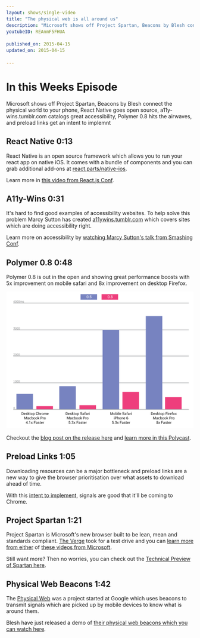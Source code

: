 ```yaml
---
layout: shows/single-video
title: "The physical web is all around us"
description: "Microsoft shows off Project Spartan, Beacons by Blesh connect the physical world to your phone, React Native goes open source, a11y-wins.tumblr.com catalogs great accessibility, Polymer 0.8 hits the airwaves, and preload links get an intent to implemnt"
youtubeID: REAnmF5FHUA

published_on: 2015-04-15
updated_on: 2015-04-15

---
```


# In this Weeks Episode

Microsoft shows off Project Spartan, Beacons by Blesh connect the physical world to your phone, React Native goes open source, a11y-wins.tumblr.com catalogs great accessibility, Polymer 0.8 hits the airwaves, and preload links get an intent to implemnt

## React Native <span class="lazyweb-title-timestamp">0:13</span>

React Native is an open source framework which allows you to run your react app on native iOS.
It comes with a bundle of components and you can grab additional add-ons at <a href="http://react.parts/native-ios">react.parts/native-ios</a>.

Learn more in <a href="https://youtu.be/KVZ-P-ZI6W4">this video from React.js Conf</a>.

## A11y-Wins <span class="lazyweb-title-timestamp">0:31</span>

It's hard to find good examples of accessibility websites. To help solve this problem
Marcy Sutton has created <a href="http://a11ywins.tumblr.com/">a11ywins.tumblr.com</a>
which covers sites which are doing accessibility right.

Learn more on accessibility by <a href="https://vimeo.com/118697675">watching Marcy Sutton's talk from Smashing Conf</a>.

## Polymer 0.8 <span class="lazyweb-title-timestamp">0:48</span>

Polymer 0.8 is out in the open and showing great performance boosts with 5x improvement on mobile safari and 8x improvement on desktop Firefox.

<img src="./images/episode-1-benchmark.svg" alt="Graph show 5x improvement on mobile Safari and 8x improvement on desktop Firefox" />

Checkout the <a href="https://www.polymer-project.org/0.8/">blog post on the release here</a> and <a href="https://developers.google.com/web/shows/polycasts/season-2/first-look-polymer-0.8">learn more in this Polycast</a>.

## Preload Links <span class="lazyweb-title-timestamp">1:05</span>

Downloading resources can be a major bottleneck and preload links are a new way to give the browser prioritisation over what assets to download ahead of time.

With this <a href="https://groups.google.com/a/chromium.org/forum/#!msg/blink-dev/Abrd-tbDyuQ/4YP6_yvBa94J">intent to implement</a>, signals are good that it'll be coming to Chrome.

## Project Spartan <span class="lazyweb-title-timestamp">1:21</span>

Project Spartan is Microsoft's new browser built to be lean, mean and standards compliant. <a href="http://www.theverge.com/2015/3/31/8319169/project-spartan-new-browser-microsoft-hands-on">The Verge</a> took for a test drive and you can <a href="https://www.youtube.com/watch?v=KKjkfkAmzAg">learn more from either</a> of <a href="https://www.youtube.com/watch?v=4A5ZXWTIlHw">these videos from Microsoft</a>.

Still want more? Then no worries, you can check out the <a href="http://blogs.msdn.com/b/ie/archive/2015/03/30/quot-project-spartan-quot-in-the-windows-technical-preview-build-10049.aspx">Technical Preview of Spartan here</a>.

## Physical Web Beacons <span class="lazyweb-title-timestamp">1:42</span>

The <a href="https://google.github.io/physical-web/">Physical Web</a> was a project started at Google which uses
beacons to transmit signals which are picked up by mobile devices to know what is around them.

Blesh have just released a demo of <a href="https://www.youtube.com/watch?v=8AryiXsPQ1Y">their physical web beacons which you can watch here</a>.
